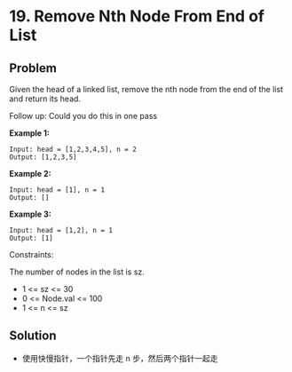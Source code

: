 # 19. Remove Nth Node From End of List
## Problem

Given the head of a linked list, remove the nth node from the end of the list and return its head.

Follow up: Could you do this in one pass

**Example 1:**

```
Input: head = [1,2,3,4,5], n = 2
Output: [1,2,3,5]
```

**Example 2:**

```
Input: head = [1], n = 1
Output: []
```

**Example 3:**

```
Input: head = [1,2], n = 1
Output: [1]
```

Constraints:

The number of nodes in the list is sz.

- 1 <= sz <= 30
- 0 <= Node.val <= 100
- 1 <= n <= sz

## Solution

- 使用快慢指针，一个指针先走 n 步，然后两个指针一起走
